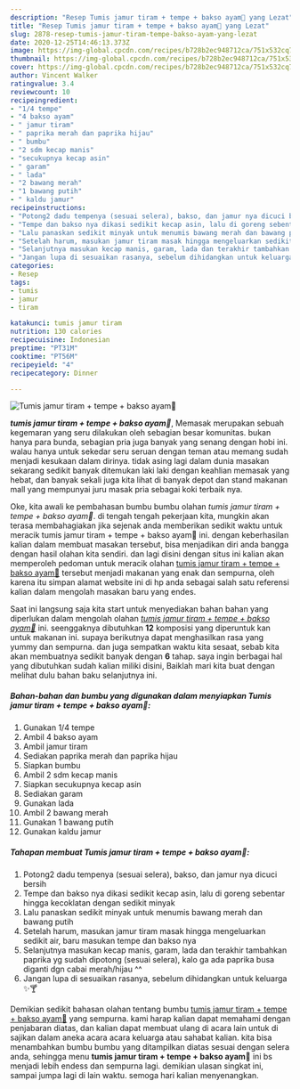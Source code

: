 ```yaml
---
description: "Resep Tumis jamur tiram + tempe + bakso ayam🙈 yang Lezat"
title: "Resep Tumis jamur tiram + tempe + bakso ayam🙈 yang Lezat"
slug: 2878-resep-tumis-jamur-tiram-tempe-bakso-ayam-yang-lezat
date: 2020-12-25T14:46:13.373Z
image: https://img-global.cpcdn.com/recipes/b728b2ec948712ca/751x532cq70/tumis-jamur-tiram-tempe-bakso-ayam🙈-foto-resep-utama.jpg
thumbnail: https://img-global.cpcdn.com/recipes/b728b2ec948712ca/751x532cq70/tumis-jamur-tiram-tempe-bakso-ayam🙈-foto-resep-utama.jpg
cover: https://img-global.cpcdn.com/recipes/b728b2ec948712ca/751x532cq70/tumis-jamur-tiram-tempe-bakso-ayam🙈-foto-resep-utama.jpg
author: Vincent Walker
ratingvalue: 3.4
reviewcount: 10
recipeingredient:
- "1/4 tempe"
- "4 bakso ayam"
- " jamur tiram"
- " paprika merah dan paprika hijau"
- " bumbu"
- "2 sdm kecap manis"
- "secukupnya kecap asin"
- " garam"
- " lada"
- "2 bawang merah"
- "1 bawang putih"
- " kaldu jamur"
recipeinstructions:
- "Potong2 dadu tempenya (sesuai selera), bakso, dan jamur nya dicuci bersih"
- "Tempe dan bakso nya dikasi sedikit kecap asin, lalu di goreng sebentar hingga kecoklatan dengan sedikit minyak"
- "Lalu panaskan sedikit minyak untuk menumis bawang merah dan bawang putih"
- "Setelah harum, masukan jamur tiram masak hingga mengeluarkan sedikit air, baru masukan tempe dan bakso nya"
- "Selanjutnya masukan kecap manis, garam, lada dan terakhir tambahkan paprika yg sudah dipotong (sesuai selera), kalo ga ada paprika busa diganti dgn cabai merah/hijau ^^"
- "Jangan lupa di sesuaikan rasanya, sebelum dihidangkan untuk keluarga ✨🍸"
categories:
- Resep
tags:
- tumis
- jamur
- tiram

katakunci: tumis jamur tiram 
nutrition: 130 calories
recipecuisine: Indonesian
preptime: "PT31M"
cooktime: "PT56M"
recipeyield: "4"
recipecategory: Dinner

---
```



![Tumis jamur tiram + tempe + bakso ayam🙈](https://img-global.cpcdn.com/recipes/b728b2ec948712ca/751x532cq70/tumis-jamur-tiram-tempe-bakso-ayam🙈-foto-resep-utama.jpg)

<b><i>tumis jamur tiram + tempe + bakso ayam🙈</i></b>, Memasak merupakan sebuah kegemaran yang seru dilakukan oleh sebagian besar komunitas. bukan hanya para bunda, sebagian pria juga banyak yang senang dengan hobi ini. walau hanya untuk sekedar seru seruan dengan teman atau memang sudah menjadi kesukaan dalam dirinya. tidak asing lagi dalam dunia masakan sekarang sedikit banyak ditemukan laki laki dengan keahlian memasak yang hebat, dan banyak sekali juga kita lihat di banyak depot dan stand makanan mall yang mempunyai juru masak pria sebagai koki terbaik nya.



Oke, kita awali ke pembahasan bumbu bumbu olahan <i>tumis jamur tiram + tempe + bakso ayam🙈</i>. di tengah tengah pekerjaan kita, mungkin akan terasa membahagiakan jika sejenak anda memberikan sedikit waktu untuk meracik tumis jamur tiram + tempe + bakso ayam🙈 ini. dengan keberhasilan kalian dalam membuat masakan tersebut, bisa menjadikan diri anda bangga dengan hasil olahan kita sendiri. dan lagi disini dengan situs ini kalian akan memperoleh pedoman untuk meracik olahan <u>tumis jamur tiram + tempe + bakso ayam🙈</u> tersebut menjadi makanan yang enak dan sempurna, oleh karena itu simpan alamat website ini di hp anda sebagai salah satu referensi kalian dalam mengolah masakan baru yang endes.


Saat ini langsung saja kita start untuk menyediakan bahan bahan yang diperlukan dalam mengolah olahan <u><i>tumis jamur tiram + tempe + bakso ayam🙈</i></u> ini. seenggaknya dibutuhkan <b>12</b> komposisi yang diperuntuk kan untuk makanan ini. supaya berikutnya dapat menghasilkan rasa yang yummy dan sempurna. dan juga sempatkan waktu kita sesaat, sebab kita akan membuatnya sedikit banyak dengan <b>6</b> tahap. saya ingin berbagai hal yang dibutuhkan sudah kalian miliki disini, Baiklah mari kita buat dengan melihat dulu bahan baku selanjutnya ini.

<!--inarticleads1-->

##### Bahan-bahan dan bumbu yang digunakan dalam menyiapkan Tumis jamur tiram + tempe + bakso ayam🙈:

1. Gunakan 1/4 tempe
1. Ambil 4 bakso ayam
1. Ambil  jamur tiram
1. Sediakan  paprika merah dan paprika hijau
1. Siapkan  bumbu
1. Ambil 2 sdm kecap manis
1. Siapkan secukupnya kecap asin
1. Sediakan  garam
1. Gunakan  lada
1. Ambil 2 bawang merah
1. Gunakan 1 bawang putih
1. Gunakan  kaldu jamur




<!--inarticleads2-->

##### Tahapan membuat Tumis jamur tiram + tempe + bakso ayam🙈:

1. Potong2 dadu tempenya (sesuai selera), bakso, dan jamur nya dicuci bersih
1. Tempe dan bakso nya dikasi sedikit kecap asin, lalu di goreng sebentar hingga kecoklatan dengan sedikit minyak
1. Lalu panaskan sedikit minyak untuk menumis bawang merah dan bawang putih
1. Setelah harum, masukan jamur tiram masak hingga mengeluarkan sedikit air, baru masukan tempe dan bakso nya
1. Selanjutnya masukan kecap manis, garam, lada dan terakhir tambahkan paprika yg sudah dipotong (sesuai selera), kalo ga ada paprika busa diganti dgn cabai merah/hijau ^^
1. Jangan lupa di sesuaikan rasanya, sebelum dihidangkan untuk keluarga ✨🍸




Demikian sedikit bahasan olahan tentang bumbu <u>tumis jamur tiram + tempe + bakso ayam🙈</u> yang sempurna. kami harap kalian dapat memahami dengan penjabaran diatas, dan kalian dapat membuat ulang di acara lain untuk di sajikan dalam aneka acara acara keluarga atau sahabat kalian. kita bisa menambahkan bumbu bumbu yang ditampilkan diatas sesuai dengan selera anda, sehingga menu <b>tumis jamur tiram + tempe + bakso ayam🙈</b> ini bs menjadi lebih endess dan sempurna lagi. demikian ulasan singkat ini, sampai jumpa lagi di lain waktu. semoga hari kalian menyenangkan.
